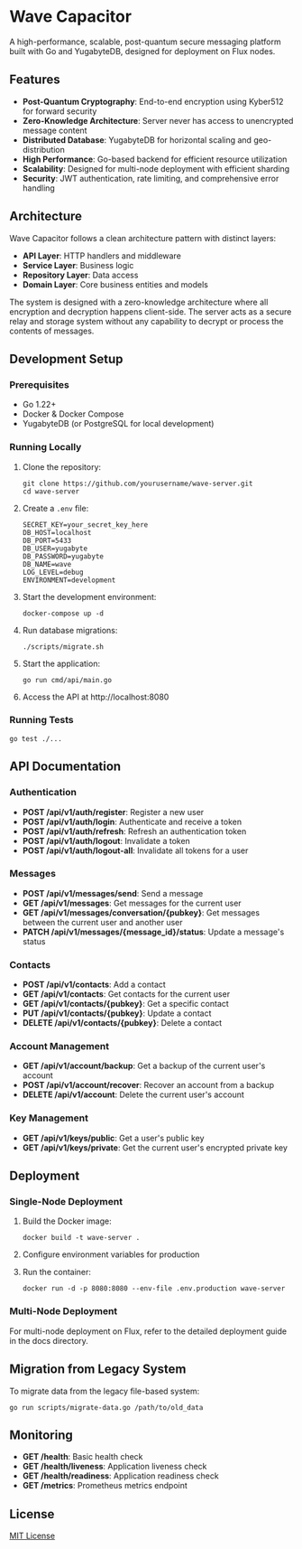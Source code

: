 # Wave Capacitor

A high-performance, scalable, post-quantum secure messaging platform built with Go and YugabyteDB, designed for deployment on Flux nodes.

## Features

- **Post-Quantum Cryptography**: End-to-end encryption using Kyber512 for forward security
- **Zero-Knowledge Architecture**: Server never has access to unencrypted message content
- **Distributed Database**: YugabyteDB for horizontal scaling and geo-distribution
- **High Performance**: Go-based backend for efficient resource utilization
- **Scalability**: Designed for multi-node deployment with efficient sharding
- **Security**: JWT authentication, rate limiting, and comprehensive error handling

## Architecture

Wave Capacitor follows a clean architecture pattern with distinct layers:

- **API Layer**: HTTP handlers and middleware
- **Service Layer**: Business logic
- **Repository Layer**: Data access
- **Domain Layer**: Core business entities and models

The system is designed with a zero-knowledge architecture where all encryption and decryption happens client-side. The server acts as a secure relay and storage system without any capability to decrypt or process the contents of messages.

## Development Setup

### Prerequisites

- Go 1.22+
- Docker & Docker Compose
- YugabyteDB (or PostgreSQL for local development)

### Running Locally

1. Clone the repository:
   ```
   git clone https://github.com/yourusername/wave-server.git
   cd wave-server
   ```

2. Create a `.env` file:
   ```
   SECRET_KEY=your_secret_key_here
   DB_HOST=localhost
   DB_PORT=5433
   DB_USER=yugabyte
   DB_PASSWORD=yugabyte
   DB_NAME=wave
   LOG_LEVEL=debug
   ENVIRONMENT=development
   ```

3. Start the development environment:
   ```
   docker-compose up -d
   ```

4. Run database migrations:
   ```
   ./scripts/migrate.sh
   ```

5. Start the application:
   ```
   go run cmd/api/main.go
   ```

6. Access the API at http://localhost:8080

### Running Tests

```
go test ./...
```

## API Documentation

### Authentication

- **POST /api/v1/auth/register**: Register a new user
- **POST /api/v1/auth/login**: Authenticate and receive a token
- **POST /api/v1/auth/refresh**: Refresh an authentication token
- **POST /api/v1/auth/logout**: Invalidate a token
- **POST /api/v1/auth/logout-all**: Invalidate all tokens for a user

### Messages

- **POST /api/v1/messages/send**: Send a message
- **GET /api/v1/messages**: Get messages for the current user
- **GET /api/v1/messages/conversation/{pubkey}**: Get messages between the current user and another user
- **PATCH /api/v1/messages/{message_id}/status**: Update a message's status

### Contacts

- **POST /api/v1/contacts**: Add a contact
- **GET /api/v1/contacts**: Get contacts for the current user
- **GET /api/v1/contacts/{pubkey}**: Get a specific contact
- **PUT /api/v1/contacts/{pubkey}**: Update a contact
- **DELETE /api/v1/contacts/{pubkey}**: Delete a contact

### Account Management

- **GET /api/v1/account/backup**: Get a backup of the current user's account
- **POST /api/v1/account/recover**: Recover an account from a backup
- **DELETE /api/v1/account**: Delete the current user's account

### Key Management

- **GET /api/v1/keys/public**: Get a user's public key
- **GET /api/v1/keys/private**: Get the current user's encrypted private key

## Deployment

### Single-Node Deployment

1. Build the Docker image:
   ```
   docker build -t wave-server .
   ```

2. Configure environment variables for production

3. Run the container:
   ```
   docker run -d -p 8080:8080 --env-file .env.production wave-server
   ```

### Multi-Node Deployment

For multi-node deployment on Flux, refer to the detailed deployment guide in the docs directory.

## Migration from Legacy System

To migrate data from the legacy file-based system:

```
go run scripts/migrate-data.go /path/to/old_data
```

## Monitoring

- **GET /health**: Basic health check
- **GET /health/liveness**: Application liveness check
- **GET /health/readiness**: Application readiness check
- **GET /metrics**: Prometheus metrics endpoint

## License

[MIT License](LICENSE)
